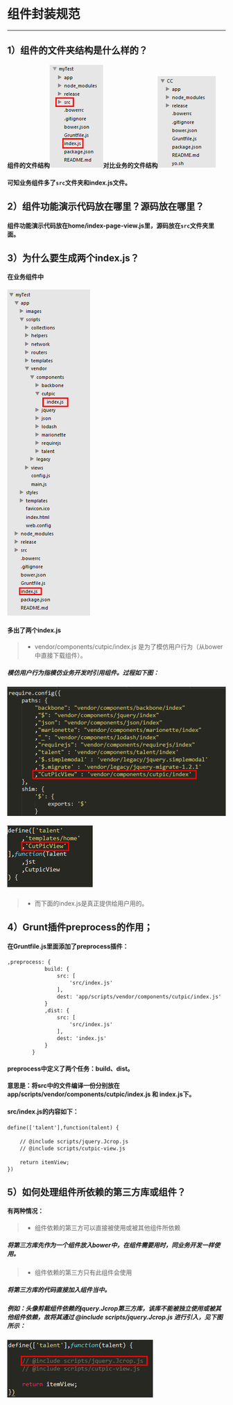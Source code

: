# 组件封装规范

------

## 1）组件的文件夹结构是什么样的？
#### 组件的文件结构![image](images/moduletree.png)对比业务的文件结构![image](images/businesstree.png)

#### 可知业务组件多了` src `文件夹和index.js文件。


## 2）组件功能演示代码放在哪里？源码放在哪里？
#### 组件功能演示代码放在home/index-page-view.js里，源码放在`src`文件夹里面。


## 3）为什么要生成两个index.js？
#### 在业务组件中
#### ![image](images/twoindex.png)
#### 多出了两个index.js 
 > * vendor/components/cutpic/index.js 是为了模仿用户行为（从bower中直接下载组件）。
##### 模仿用户行为指模仿业务开发时引用组件。过程如下图：
![image](images/config.png) 
##### ![image](images/contract.png)

 > * 而下面的index.js是真正提供给用户用的。


## 4）Grunt插件preprocess的作用；
#### 在Gruntfile.js里面添加了preprocess插件：
````
,preprocess: {
			build: {
				src: [
					'src/index.js'
				],
				dest: 'app/scripts/vendor/components/cutpic/index.js'
			}
			,dist: {
				src: [
					'src/index.js'
				],
				dest: 'index.js'
			}
		}

````

#### preprocess中定义了两个任务：build、dist。
#### 意思是：将src中的文件编译一份分别放在 app/scripts/vendor/components/cutpic/index.js 和 index.js下。
#### src/index.js的内容如下：
````
define(['talent'],function(talent) {
	
	// @include scripts/jquery.Jcrop.js
	// @include scripts/cutpic-view.js

	return itemView;
})

````

## 5）如何处理组件所依赖的第三方库或组件？
#### 有两种情况：
 > * 组件依赖的第三方可以直接被使用或被其他组件所依赖
##### 将第三方库先作为一个组件放入bower中，在组件需要用时，同业务开发一样使用。 

 > * 组件依赖的第三方只有此组件会使用
##### 将第三方库的代码直接加入组件当中。
##### 例如：头像剪裁组件依赖的jquery.Jcrop第三方库，该库不能被独立使用或被其他组件依赖，故将其通过 @include scripts/jquery.Jcrop.js 进行引入，见下图所示：
##### ![image](images/include.png)